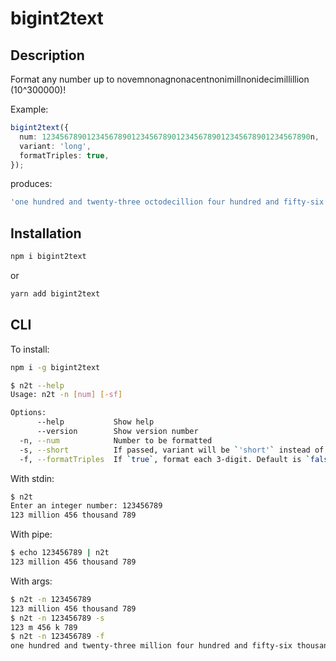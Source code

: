 # bigint2text

## Description

Format any number up to novemnonagnonacentnonimillnonidecimillillion (10^300000)!

Example:

```typescript
bigint2text({
  num: 123456789012345678901234567890123456789012345678901234567890n,
  variant: 'long',
  formatTriples: true,
});
```

produces:

```typescript
'one hundred and twenty-three octodecillion four hundred and fifty-six septendecillion seven hundred and eighty-nine sexdecillion twelve quindecillion three hundred and fourty-five quattuordecillion six hundred and seventy tredecillion three hundred and fifty-six duodecillion three hundred and nineteen undecillion six hundred and six decillion four hundred and eighty-three nonillion nine hundred and eleven octillion two hundred and twenty-nine septillion six hundred and seventy-six sextillion one hundred and twenty-two quintillion four hundred and twenty-six quadrillion two hundred and two trillion five hundred and ninety-seven billion thirty-eight million seven hundred and fifty-one thousand seven hundred and fourty-four'
```

## Installation

```bash
npm i bigint2text
```

or

```bash
yarn add bigint2text
```

## CLI

To install:

```bash
npm i -g bigint2text
```

```bash
$ n2t --help
Usage: n2t -n [num] [-sf]

Options:
      --help           Show help                                                                     [boolean]
      --version        Show version number                                                           [boolean]
  -n, --num            Number to be formatted                                                         [string]
  -s, --short          If passed, variant will be `'short'` instead of `'long'`     [boolean] [default: false]
  -f, --formatTriples  If `true`, format each 3-digit. Default is `false`           [boolean] [default: false]
```

With stdin:

```bash
$ n2t
Enter an integer number: 123456789
123 million 456 thousand 789
```

With pipe:

```bash
$ echo 123456789 | n2t
123 million 456 thousand 789
```

With args:

```bash
$ n2t -n 123456789
123 million 456 thousand 789
$ n2t -n 123456789 -s
123 m 456 k 789
$ n2t -n 123456789 -f
one hundred and twenty-three million four hundred and fifty-six thousand seven hundred and eighty-nine
```

